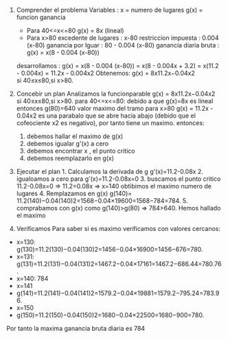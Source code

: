 

1. Comprender el problema
	Variables : x = numero de lugares
	            g(x) = funcion ganancia
	- Para 40<=x<=80
	  g(x) = 8x (lineal)
	- Para x>80
	  excedente de lugares : x-80
	  restriccion impuesta : 0.004 (x-80)
	  ganancia por lguar : 80 - 0.004 (x-80)
	  ganancia diaria bruta : g(x) = x(8 - 0.004 (x-80))
	  
	desarrollamos :
	g(x) = x(8 - 0.004 (x-80)) = x(8 - 0.004x + 3.2) = x(11.2 - 0.004x) = 11.2x - 0.004x2
	Obtenemos:
		g(x) = 8x11.2x−0.04x2​si 40≤x≤80,si x>80.​
	  
2. Concebir un plan
	Analizamos la funcionparable 
		g(x) = 8x11.2x−0.04x2​si 40≤x≤80,si x>80.​
	para 40<=x<=80:
		debido a que g(x)=8x es lineal entonces g(80)=640 valor maximo del tramo
	para x>80
		g(x) = 11.2x - 0.04x2 es una parabalo que se abre hacia abajo (debido que el cofeociente x2 es negativo), por tanto tiene un maximo.
	entonces:
	1. debemos hallar el maximo de g(x)
	2. debemos igualar g'(x) a cero
	3. debemos encontrar x , el punto critico
	4. debemos reemplazarlo en g(x)
3. Ejecutar el plan
		1. Calculamos la derivada de g
		g'(x)=11.2-0.08x
		2. igualoamos a cero para
		g'(x)=11.2-0.08x=0
		3. buscamos el punto critico
		11.2-0.08x=0 => 11.2=0.08x => x=140
		obtibimos el maximo numero de lugares
		4. Remplazamos en g(x)
		g(140)= 11.2(140)−0.04(140)2=1568−0.04×19600=1568−784=784.
		5. comprabamos con g(x)
		   como g(140)>g(80) => 784>640.
		Hemos hallado el maximo
4. Verificamos
Para saber si es maximo verificamos con valores cercanos:
- x=130:
    g(130)=11.2(130)−0.04(130)2=1456−0.04×16900=1456−676=780.
- x=131:
    g(131)=11.2(131)−0.04(131)2=1467.2−0.04×17161=1467.2−686.44=780.76.
- x=140: 784
- x=141
- g(141)=11.2(141)−0.04(141)2=1579.2−0.04×19881=1579.2−795.24=783.96.
- x=150
- g(150)=11.2(150)−0.04(150)2=1680−0.04×22500=1680−900=780.

Por tanto la maxima ganancia bruta diaria es 784